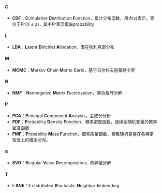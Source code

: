 #### C
- **CDF**：**C**umulative **D**istribution **F**unction，累计分布函数，用$\Phi(z)$表示，等价于$Pr(X\le z)$，其中$Pr$表示概率probability

#### L
- **LDA**：**L**atent **D**irichlet **A**llocation，潜在狄利克雷分布

#### M
- **MCMC**：**M**arkov **C**hain **M**onte **C**arlo，基于马尔科夫链蒙特卡罗

#### N
- **NMF**：**N**onnegative **M**atrix **F**actorization，非负矩阵分解

#### P
- **PCA**：**P**rincipal **C**omponent **A**nalysis，主成分分析
- **PDF**：**P**robability **D**ensity **F**unction，概率密度函数，连续型随机变量的概率密度函数
- **PMF**：**‌P**robability **M**ass **F**unction，概率质量函数，离散随机变量在各特定取值上的概率分布。

#### S
- **SVD**：**S**ingular **V**alue **D**ecomposition，奇异值分解

#### T
- **t-SNE**：**t**-distributed **S**tochastic **N**eighbor **E**mbedding
